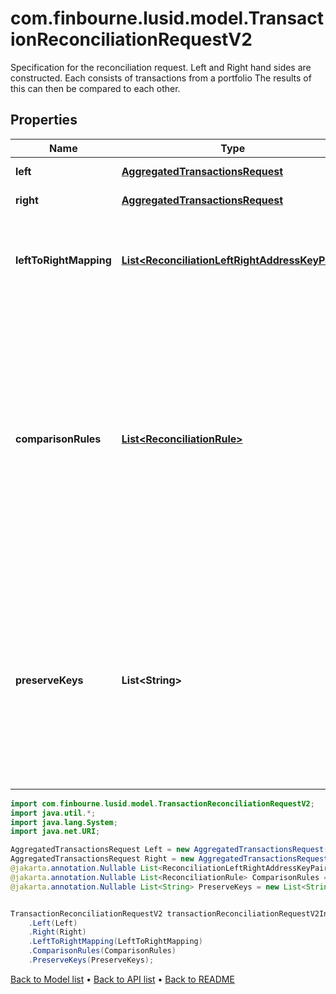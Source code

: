 # com.finbourne.lusid.model.TransactionReconciliationRequestV2
Specification for the reconciliation request. Left and Right hand sides are constructed. Each consists of transactions from a portfolio  The results of this can then be compared to each other.

## Properties

Name | Type | Description | Notes
------------ | ------------- | ------------- | -------------
**left** | [**AggregatedTransactionsRequest**](AggregatedTransactionsRequest.md) |  | [default to AggregatedTransactionsRequest]
**right** | [**AggregatedTransactionsRequest**](AggregatedTransactionsRequest.md) |  | [default to AggregatedTransactionsRequest]
**leftToRightMapping** | [**List&lt;ReconciliationLeftRightAddressKeyPair&gt;**](ReconciliationLeftRightAddressKeyPair.md) | The mapping from property keys requested by left aggregation to property keys on right hand side | [optional] [default to List<ReconciliationLeftRightAddressKeyPair>]
**comparisonRules** | [**List&lt;ReconciliationRule&gt;**](ReconciliationRule.md) | The set of rules to be used in comparing values. These are the rules that determine what constitutes a match.  The simplest is obviously an exact one-for-one comparison, but tolerances on numerical or date time values and  case-insensitive string comparison are supported amongst other types. | [optional] [default to List<ReconciliationRule>]
**preserveKeys** | **List&lt;String&gt;** | List of keys to preserve (from rhs) in the diff. Used in conjunction with filtering/grouping.  If two values are equal, for a given key then the value is elided from the results. Setting it here  will preserve it (takes the values from the RHS and puts it into the line by line results). | [optional] [default to List<String>]

```java
import com.finbourne.lusid.model.TransactionReconciliationRequestV2;
import java.util.*;
import java.lang.System;
import java.net.URI;

AggregatedTransactionsRequest Left = new AggregatedTransactionsRequest();
AggregatedTransactionsRequest Right = new AggregatedTransactionsRequest();
@jakarta.annotation.Nullable List<ReconciliationLeftRightAddressKeyPair> LeftToRightMapping = new List<ReconciliationLeftRightAddressKeyPair>();
@jakarta.annotation.Nullable List<ReconciliationRule> ComparisonRules = new List<ReconciliationRule>();
@jakarta.annotation.Nullable List<String> PreserveKeys = new List<String>();


TransactionReconciliationRequestV2 transactionReconciliationRequestV2Instance = new TransactionReconciliationRequestV2()
    .Left(Left)
    .Right(Right)
    .LeftToRightMapping(LeftToRightMapping)
    .ComparisonRules(ComparisonRules)
    .PreserveKeys(PreserveKeys);
```


[Back to Model list](../README.md#documentation-for-models) &#8226; [Back to API list](../README.md#documentation-for-api-endpoints) &#8226; [Back to README](../README.md)

